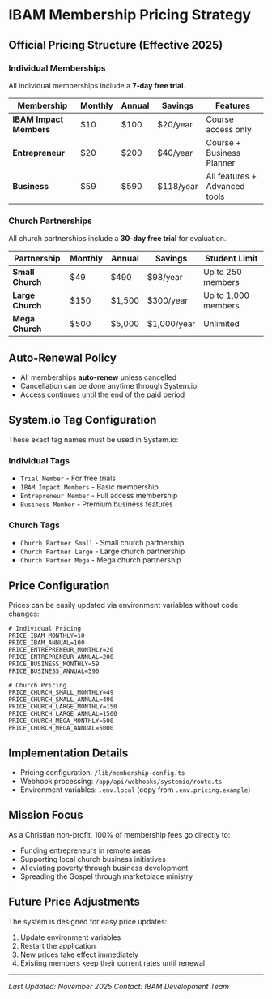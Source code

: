 # IBAM Membership Pricing Strategy

## Official Pricing Structure (Effective 2025)

### Individual Memberships
All individual memberships include a **7-day free trial**.

| Membership | Monthly | Annual | Savings | Features |
|------------|---------|--------|---------|----------|
| **IBAM Impact Members** | $10 | $100 | $20/year | Course access only |
| **Entrepreneur** | $20 | $200 | $40/year | Course + Business Planner |
| **Business** | $59 | $590 | $118/year | All features + Advanced tools |

### Church Partnerships
All church partnerships include a **30-day free trial** for evaluation.

| Partnership | Monthly | Annual | Savings | Student Limit |
|-------------|---------|--------|---------|---------------|
| **Small Church** | $49 | $490 | $98/year | Up to 250 members |
| **Large Church** | $150 | $1,500 | $300/year | Up to 1,000 members |
| **Mega Church** | $500 | $5,000 | $1,000/year | Unlimited |

## Auto-Renewal Policy
- All memberships **auto-renew** unless cancelled
- Cancellation can be done anytime through System.io
- Access continues until the end of the paid period

## System.io Tag Configuration
These exact tag names must be used in System.io:

### Individual Tags
- `Trial Member` - For free trials
- `IBAM Impact Members` - Basic membership
- `Entrepreneur Member` - Full access membership
- `Business Member` - Premium business features

### Church Tags
- `Church Partner Small` - Small church partnership
- `Church Partner Large` - Large church partnership
- `Church Partner Mega` - Mega church partnership

## Price Configuration
Prices can be easily updated via environment variables without code changes:

```env
# Individual Pricing
PRICE_IBAM_MONTHLY=10
PRICE_IBAM_ANNUAL=100
PRICE_ENTREPRENEUR_MONTHLY=20
PRICE_ENTREPRENEUR_ANNUAL=200
PRICE_BUSINESS_MONTHLY=59
PRICE_BUSINESS_ANNUAL=590

# Church Pricing
PRICE_CHURCH_SMALL_MONTHLY=49
PRICE_CHURCH_SMALL_ANNUAL=490
PRICE_CHURCH_LARGE_MONTHLY=150
PRICE_CHURCH_LARGE_ANNUAL=1500
PRICE_CHURCH_MEGA_MONTHLY=500
PRICE_CHURCH_MEGA_ANNUAL=5000
```

## Implementation Details
- Pricing configuration: `/lib/membership-config.ts`
- Webhook processing: `/app/api/webhooks/systemio/route.ts`
- Environment variables: `.env.local` (copy from `.env.pricing.example`)

## Mission Focus
As a Christian non-profit, 100% of membership fees go directly to:
- Funding entrepreneurs in remote areas
- Supporting local church business initiatives
- Alleviating poverty through business development
- Spreading the Gospel through marketplace ministry

## Future Price Adjustments
The system is designed for easy price updates:
1. Update environment variables
2. Restart the application
3. New prices take effect immediately
4. Existing members keep their current rates until renewal

---
*Last Updated: November 2025*
*Contact: IBAM Development Team*
